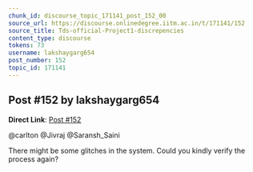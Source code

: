 ```yaml
---
chunk_id: discourse_topic_171141_post_152_00
source_url: https://discourse.onlinedegree.iitm.ac.in/t/171141/152
source_title: Tds-official-Project1-discrepencies
content_type: discourse
tokens: 73
username: lakshaygarg654
post_number: 152
topic_id: 171141
---
```


## Post #152 by lakshaygarg654

**Direct Link**: [Post #152](https://discourse.onlinedegree.iitm.ac.in/t/171141/152)

@carlton @Jivraj @Saransh_Saini

There might be some glitches in the system. Could you kindly verify the process again?
